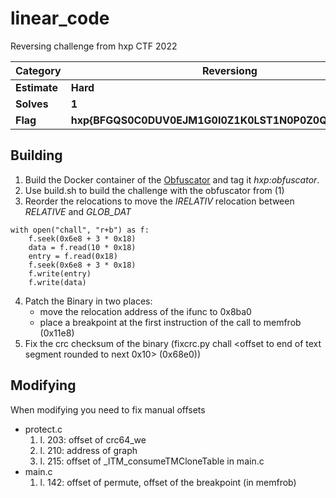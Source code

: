 # linear\_code

Reversing challenge from hxp CTF 2022


|Category     | Reversiong                                           |
|-------------|------------------------------------------------------|
|**Estimate** | **Hard**                                             |
|**Solves**   | **1**                                                |
|**Flag**     | **hxp{BFGQS0C0DUV0EJM1G0I0Z1K0LST1N0P0Z0QR0YZ4WX3}** |

## Building

1. Build the Docker container of the [Obfuscator](https://github.com/leetonidas/linearize) and tag it *hxp:obfuscator*.
2. Use build.sh to build the challenge with the obfuscator from (1)
3. Reorder the relocations to move the _IRELATIV_ relocation between _RELATIVE_ and _GLOB_DAT_
```Python3
with open("chall", "r+b") as f:
    f.seek(0x6e8 + 3 * 0x18)
    data = f.read(10 * 0x18)
    entry = f.read(0x18)
    f.seek(0x6e8 + 3 * 0x18)
    f.write(entry)
    f.write(data)
```
4. Patch the Binary in two places:
    - move the relocation address of the ifunc to 0x8ba0
    - place a breakpoint at the first instruction of the call to memfrob (0x11e8)
5. Fix the crc checksum of the binary (fixcrc.py chall \<offset to end of text segment rounded to next 0x10\> (0x68e0))

## Modifying
When modifying you need to fix manual offsets

- protect.c
    1. l. 203: offset of crc64\_we
    2. l. 210: address of graph
    3. l. 215: offset of \_ITM\_consumeTMCloneTable in main.c 
- main.c
    1. l. 142: offset of permute, offset of the breakpoint (in memfrob)

